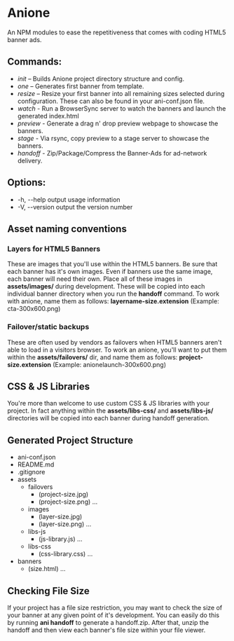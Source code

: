 # Anione
An NPM modules to ease the repetitiveness that comes with coding HTML5 banner ads.

## Commands:
* *init* – Builds Anione project directory structure and config.
* *one* – Generates first banner from template.
* *resize* – Resize your first banner into all remaining sizes selected during configuration. These can also be found in your ani-conf.json file.
* *watch* - Run a BrowserSync server to watch the banners and launch the generated index.html
* *preview* - Generate a drag n' drop preview webpage to showcase the banners.
* *stage* - Via rsync, copy preview to a stage server to showcase the banners.
* *handoff* - Zip/Package/Compress the Banner-Ads for ad-network delivery.

## Options:
* -h, --help     output usage information
* -V, --version  output the version number

## Asset naming conventions
### Layers for HTML5 Banners
These are images that you'll use within the HTML5 banners. Be sure that each banner has it's own images. Even if banners use the same image, each banner will need their own. Place all of these images in **assets/images/** during development. These will be copied into each individual banner directory when you run the **handoff** command. To work with anione, name them as follows: **layername-size.extension** (Example: cta-300x600.png)

### Failover/static backups
These are often used by vendors as failovers when HTML5 banners aren't able to load in a visitors browser. To work an anione, you'll want to put them within the **assets/failovers/** dir, and name them as follows: **project-size.extension** (Example: anionelaunch-300x600.png)

## CSS & JS Libraries
You're more than welcome to use custom CSS & JS libraries with your project. In fact anything within the **assets/libs-css/** and **assets/libs-js/** directories will be copied into each banner during handoff generation.

## Generated Project Structure
* ani-conf.json
* README.md
* .gitignore
* assets
	* failovers
		* (project-size.jpg)
		* (project-size.png)
		...
	* images
		* (layer-size.jpg)
		* (layer-size.png)
		...
	* libs-js
		* (js-library.js)
		...
	* libs-css
		* (css-library.css)
		...
* banners
	* (size.html)
	...

## Checking File Size
If your project has a file size restriction, you may want to check the size of your banner at any given point of it's development. You can easily do this by running **ani handoff** to generate a handoff.zip. After that, unzip the handoff and then view each banner's file size within your file viewer.
